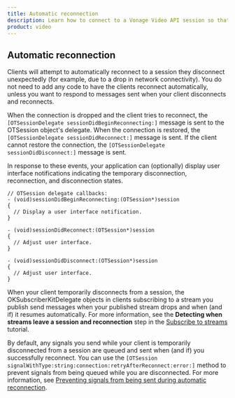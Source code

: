 ```yaml
--- 
title: Automatic reconnection 
description: Learn how to connect to a Vonage Video API session so that participants can use audio, video, and messaging functionality in your ios application.
product: video 
---
```


## Automatic reconnection

Clients will attempt to automatically reconnect to a session they disconnect unexpectedly (for example, due to a drop in network connectivity). You do not need to add any code to have the clients reconnect automatically, unless you want to respond to messages sent when your client disconnects and reconnects.

<!---For sample code that demonstrates the use of these events, see the [vonage video-reconnection](https://github.com/opentok/opentok-reconnection/) repo on GitHub.-->

When the connection is dropped and the client tries to reconnect, the `[OTSessionDelegate sessionDidBeginReconnecting:]` message is sent to the OTSession object's delegate. When the connection is restored, the `[OTSessionDelegate sessionDidReconnect:]` message is sent. If the client cannot restore the connection, the `[OTSessionDelegate sessionDidDisconnect:]` message is sent.

In response to these events, your application can (optionally) display user interface notifications indicating the temporary disconnection, reconnection, and disconnection states.

```objective_c
// OTSession delegate callbacks:
- (void)sessionDidBeginReconnecting:(OTSession*)session
{
  // Display a user interface notification.
}

- (void)sessionDidReconnect:(OTSession*)session
{
  // Adjust user interface.
}

- (void)sessionDidDisconnect:(OTSession*)session
{
  // Adjust user interface.
}
```

When your client temporarily disconnects from a session, the OKSubscriberKitDelegate objects in clients subscribing to a stream you publish send messages when your published stream drops and when (and if) it resumes automatically. For more information, see the **Detecting when streams leave a session and reconnection** step in the [Subscribe to streams](/video/tutorials/subscribe-streams/introduction/swift) tutorial.

By default, any signals you send while your client is temporarily disconnected from a session are queued and sent when (and if) you successfully reconnect. You can use the `[OTSession signalWithType:string:connection:retryAfterReconnect:error:]` method to prevent signals from being queued while you are disconnected. For more information, see [Preventing signals from being sent during automatic reconnection](/video/tutorials/video-signaling/introduction/).
